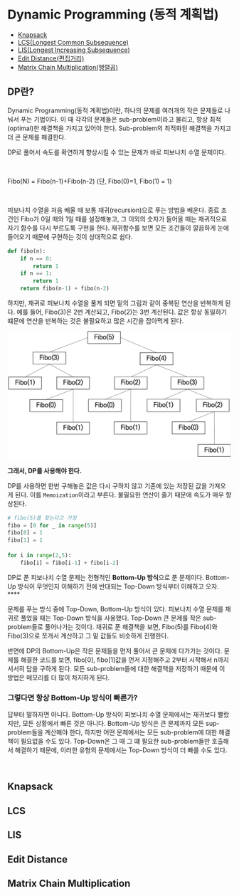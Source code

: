 # Dynamic Programming (동적 계획법)
- [Knapsack](#Knapsack)
- [LCS(Longest Common Subsequence)](#LCS)
- [LIS(Longest Increasing Subsequence)](#LIS)
- [Edit Distance(편집거리)](#Edit-Distance)
- [Matrix Chain Multiplication(행렬곱)](#Matrix-Chain-Multiplication)


## DP란?
Dynamic Programming(동적 계획법)이란, 하나의 문제를 여러개의 작은 문제들로 나눠서 푸는 기법이다. 이 때 각각의 문제들은 sub-problem이라고 불리고, 항상 최적(optimal)한 해결책을 가지고 있어야 한다. Sub-problem의 최적화된 해결책을 가지고 더 큰 문제를 해결한다.

DP로 풀어서 속도를 확연하게 향상시킬 수 있는 문제가 바로 피보나치 수열 문제이다. 

<br/>

Fibo(N) = Fibo(n-1)+Fibo(n-2) (단, Fibo(0)=1, Fibo(1) = 1)

<br/>

피보나치 수열을 처음 배울 때 보통 재귀(recursion)으로 푸는 방법을 배운다. 종료 조건인 Fibo가 0일 때와 1일 때를 설정해놓고, 그 이외의 숫자가 들어올 때는 재귀적으로 자기 함수를 다시 부르도록 구현을 한다. 재귀함수를 보면 모든 조건들이 깔끔하게 눈에 들어오기 때문에 구현하는 것이 상대적으로 쉽다.

```python
def fibo(n):
    if n == 0:
        return 1
    if n == 1:
        return 1
    return fibo(n-1) + fibo(n-2)
```

하지만, 재귀로 피보나치 수열을 풀게 되면 밑의 그림과 같이 중복된 연산을 반복하게 된다. 예를 들어, Fibo(3)은 2번 계산되고, Fibo(2)는 3번 계산된다. 값은 항상 동일하기 떄문에 연산을 반복하는 것은 불필요하고 많은 시간을 잡아먹게 된다. 

<div align="center">
<img src="images/fibo_recursion.png" width=500/>
</div>


**그래서, DP를 사용해야 한다.**

DP를 사용하면 한번 구해놓은 값은 다시 구하지 않고 기존에 있는 저장된 값을 가져오게 된다. 이를 `Memoization`이라고 부른다. 불필요한 연산이 줄기 때문에 속도가 매우 향상된다. 

```python
# fibo(5)를 찾는다고 가정
fibo = [0 for _ in range(5)]
fibo[0] = 1
fibo[1] = 1

for i in range(2,5):
    fibo[i] = fibo[i-1] + fibo[i-2]
```
 

DP로 푼 피보나치 수열 문제는 전형적인 **Bottom-Up 방식**으로 푼 문제이다. Bottom-Up 방식이 무엇인지 이해하기 전에 반대되는 Top-Down 방식부터 이해하고 오자. ****

문제를 푸는 방식 중에 Top-Down, Bottom-Up 방식이 있다. 피보나치 수열 문제를 재귀로 풀었을 때는 Top-Down 방식을 사용했다. Top-Down 큰 문제를 작은 sub-problem들로 풀어나가는 것이다. 재귀로 푼 해결책을 보면, Fibo(5)를 Fibo(4)와 Fibo(3)으로 쪼개서 계산하고 그 밑 값들도 비슷하게 진행한다.

반면에 DP의 Bottom-Up은 작은 문제들을 먼저 풀어서 큰 문제에 다가가는 것이다. 문제를 해결한 코드를 보면, fibo[0], fibo[1]값을 먼저 지정해주고 2부터 시작해서 n까지 서서히 답을 구하게 된다. 모든 sub-problem들에 대한 해결책을 저장하기 때문에 이 방법은 메모리를 더 많이 차지하게 된다.

### **그렇다면 항상 Bottom-Up 방식이 빠른가?**

답부터 말하자면 아니다. Bottom-Up 방식이 피보나치 수열 문제에서는 재귀보다 빨랐지만, 모든 상황에서 빠른 것은 아니다. Bottom-Up 방식은 큰 문제까지 모든 sup-problem들을 계산해야 한다, 하지만 어떤 문제에서는 모든 sub-problem에 대한 해결책이 필요없을 수도 있다. Top-Down은 그 때 그 떄 필요한 sub-problem들만 호출해서 해결하기 때문에, 이러한 유형의 문제에서는 Top-Down 방식이 더 빠를 수도 있다. 

<br/>

## Knapsack

## LCS

## LIS

## Edit Distance

## Matrix Chain Multiplication